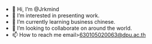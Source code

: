 - 👋 Hi, I’m @Jrkmind
- 👀 I’m interested in presenting work.
- 🌱 I’m currently learning business chinese.
- 💞️ I’m looking to collaborate on around the world.
- 📫 How to reach me email>630105020063@dpu.ac.th

<!---
Jrkmind/Jrkmind is a ✨ special ✨ repository because its `README.md` (this file) appears on your GitHub profile.
You can click the Preview link to take a look at your changes.
--->
